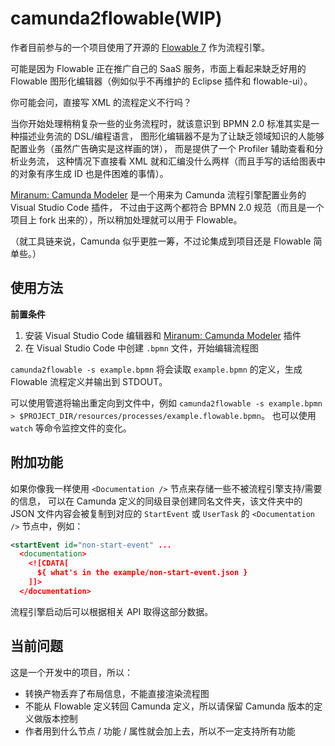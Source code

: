 # camunda2flowable(WIP)

作者目前参与的一个项目使用了开源的 [Flowable 7](https://www.flowable.com/open-source/docs/) 作为流程引擎。

可能是因为 Flowable 正在推广自己的 SaaS 服务，市面上看起来缺乏好用的 Flowable 图形化编辑器（例如似乎不再维护的 Eclipse 插件和 flowable-ui）。

你可能会问，直接写 XML 的流程定义不行吗？

当你开始处理稍稍复杂一些的业务流程时，就该意识到 BPMN 2.0 标准其实是一种描述业务流的 DSL/编程语言，
图形化编辑器不是为了让缺乏领域知识的人能够配置业务（虽然广告确实是这样画的饼），
而是提供了一个 Profiler 辅助查看和分析业务流，
这种情况下直接看 XML 就和汇编没什么两样（而且手写的话给图表中的对象有序生成 ID 也是件困难的事情）。

[Miranum: Camunda Modeler](https://marketplace.visualstudio.com/items?itemName=miragon-gmbh.vs-code-bpmn-modeler)
是一个用来为 Camunda 流程引擎配置业务的 Visual Studio Code 插件，
不过由于这两个都符合 BPMN 2.0 规范（而且是一个项目上 fork 出来的），所以稍加处理就可以用于 Flowable。

（就工具链来说，Camunda 似乎更胜一筹，不过论集成到项目还是 Flowable 简单些。）

## 使用方法


**前置条件**

1. 安装 Visual Studio Code 编辑器和 [Miranum: Camunda Modeler](https://marketplace.visualstudio.com/items?itemName=miragon-gmbh.vs-code-bpmn-modeler) 插件
2. 在 Visual Studio Code 中创建 `.bpmn` 文件，开始编辑流程图


`camunda2flowable -s example.bpmn` 将会读取 `example.bpmn` 的定义，生成 Flowable 流程定义并输出到 STDOUT。

可以使用管道将输出重定向到文件中，例如 `camunda2flowable -s example.bpmn > $PROJECT_DIR/resources/processes/example.flowable.bpmn`。
也可以使用 `watch` 等命令监控文件的变化。

## 附加功能

如果你像我一样使用 `<Documentation />` 节点来存储一些不被流程引擎支持/需要的信息，
可以在 Camunda 定义的同级目录创建同名文件夹，该文件夹中的 JSON 文件内容会被复制到对应的
`StartEvent` 或 `UserTask` 的 `<Documentation />` 节点中，例如：

```xml
<startEvent id="non-start-event" ...
  <documentation>
    <![CDATA[
      ${ what's in the example/non-start-event.json }
    ]]>
  </documentation>
```

流程引擎启动后可以根据相关 API 取得这部分数据。

## 当前问题

这是一个开发中的项目，所以：

- 转换产物丢弃了布局信息，不能直接渲染流程图
- 不能从 Flowable 定义转回 Camunda 定义，所以请保留 Camunda 版本的定义做版本控制
- 作者用到什么节点 / 功能 / 属性就会加上去，所以不一定支持所有功能
